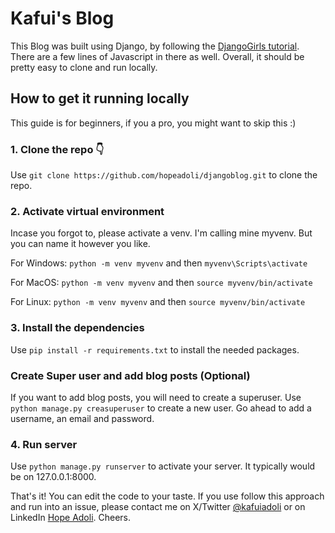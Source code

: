 # Kafui's Blog
This Blog was built using Django, by following the [DjangoGirls tutorial](https://tutorial.djangogirls.org). There are a few lines of Javascript in there as well. Overall, it should be pretty easy to clone and run locally.

## How to get it running locally
This guide is for beginners, if you a pro, you might want to skip this :)

### 1. Clone the repo 👇
Use `git clone https://github.com/hopeadoli/djangoblog.git` to clone the repo.

### 2. Activate virtual environment
Incase you forgot to, please activate a venv. I'm calling mine myvenv. But you can name it however you like.

For Windows: `python -m venv myvenv` and then `myvenv\Scripts\activate`

For MacOS: `python -m venv myvenv` and then `source myvenv/bin/activate`

For Linux: `python -m venv myvenv` and then `source myvenv/bin/activate`

### 3. Install the dependencies
Use `pip install -r requirements.txt` to install the needed packages.

### Create Super user and add blog posts (Optional)
If you want to add blog posts, you will need to create a superuser. Use `python manage.py creasuperuser` to create a new user. Go ahead to add a username, an email and password.

### 4. Run server
Use `python manage.py runserver` to activate your server. It typically would be on 127.0.0.1:8000.

That's it! You can edit the code to your taste. If you use follow this approach and run into an issue, please contact me on X/Twitter [@kafuiadoli](https://x.com/kafuiadoli) or on LinkedIn [Hope Adoli](https://linkedin.com/in/hopeadoli). Cheers.
